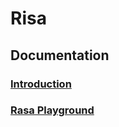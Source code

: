 # Risa
## Documentation
### [Introduction](https://rasa.com/docs/rasa/)
### [Rasa Playground](https://rasa.com/docs/rasa/playground/)

